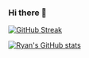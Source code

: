 ### Hi there 👋

[![GitHub Streak](https://streak-stats.demolab.com?user=DamirFM&theme=tokyonight-duo&border_radius=5&date_format=M%20j%5B%2C%20Y%5D&exclude_days=Sun%2CMon%2CTue%2CWed%2CThu%2CFri%2CSat)](https://git.io/streak-stats)

[![Ryan's GitHub stats](https://github-readme-stats.vercel.app/api?username=DamirFM&theme=vue-dark)](https://github.com/rmessett15/github-readme-stats)

<!--
**DamirFM/DamirFM** is a ✨ _special_ ✨ repository because its `README.md` (this file) appears on your GitHub profile.

Here are some ideas to get you started:

- 🔭 I’m currently working on ...
- 🌱 I’m currently learning ...
- 👯 I’m looking to collaborate on ...
- 🤔 I’m looking for help with ...
- 💬 Ask me about ...
- 📫 How to reach me: ...
- 😄 Pronouns: ...
- ⚡ Fun fact: ...
-->
